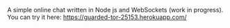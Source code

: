 A simple online chat written in Node js and WebSockets (work in progress). You can try it here: https://guarded-tor-25153.herokuapp.com/
